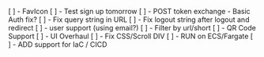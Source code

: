 [ ] - FavIcon
[ ] - Test sign up tomorrow
[ ] - POST token exchange - Basic Auth fix?
[ ] - Fix query string in URL
[ ] - Fix logout string after logout and redirect
[ ] - user support (using email?)
[ ] - Filter by url/short
[ ] - QR Code Support
[ ] - UI Overhaul
[ ] - Fix CSS/Scroll DIV
[ ] - RUN on ECS/Fargate
[ ] - ADD support for IaC / CICD
